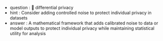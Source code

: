 - question : 🤫 differential privacy
- hint : Consider adding controlled noise to protect individual privacy in datasets
- answer : A mathematical framework that adds calibrated noise to data or model outputs to protect individual privacy while maintaining statistical utility for analysis